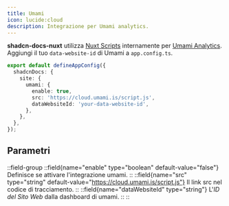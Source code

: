 ```yaml
---
title: Umami
icon: lucide:cloud
description: Integrazione per Umami analytics.
---
```


**shadcn-docs-nuxt** utilizza [Nuxt Scripts](https://scripts.nuxt.com/scripts/analytics/umami-analytics) internamente per [Umami Analytics](https://umami.is/). Aggiungi il tuo `data-website-id` di Umami a `app.config.ts`.

```ts [app.config.ts]
export default defineAppConfig({
  shadcnDocs: {
    site: {
      umami: {
        enable: true,
        src: 'https://cloud.umami.is/script.js',
        dataWebsiteId: 'your-data-website-id',
      },
    },
  },
});
```

## Parametri

::field-group
  ::field{name="enable" type="boolean" default-value="false"}
  Definisce se attivare l'integrazione umami.
  ::
  ::field{name="src" type="string" default-value="https://cloud.umami.is/script.js"}
  Il link src nel codice di tracciamento.
  ::
  ::field{name="dataWebsiteId" type="string"}
  L'_ID del Sito Web_ dalla dashboard di umami.
  ::
::
